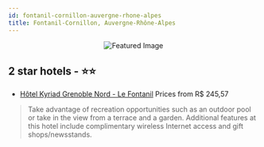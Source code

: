 ```yaml
---
id: fontanil-cornillon-auvergne-rhone-alpes
title: Fontanil-Cornillon, Auvergne-Rhône-Alpes
---
```


<center><img src="https://i.travelapi.com/hotels/2000000/1160000/1150100/1150033/31feb1df_z.jpg" alt="Featured Image" /></center>


##  2 star hotels - ⭐️⭐️

-    [Hôtel Kyriad Grenoble Nord - Le Fontanil](https://us.hurb.com/hotels/fontanil-cornillon/hotel-kyriad-grenoble-nord-le-fontanil-JNP-JP975379?cmp=18055) Prices from R$ 245,57
   > Take advantage of recreation opportunities such as an outdoor pool or take in the view from a terrace and a garden. Additional features at this hotel include complimentary wireless Internet access and gift shops/newsstands.
